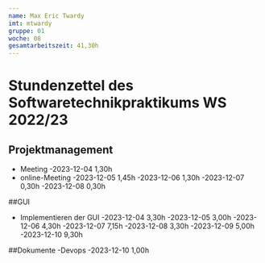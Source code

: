 ```yaml
---
name: Max Eric Twardy
imt: mtwardy
gruppe: 01
woche: 08
gesamtarbeitszeit: 41,30h
---
```


# Stundenzettel des Softwaretechnikpraktikums WS 2022/23

## Projektmanagement
- Meeting 
  -2023-12-04 1,30h
- online-Meeting
  -2023-12-05 1,45h
  -2023-12-06 1,30h
  -2023-12-07 0,30h
  -2023-12-08 0,30h

##GUI
- Implementieren der GUI
  -2023-12-04 3,30h 
  -2023-12-05 3,00h
  -2023-12-06 4,30h
  -2023-12-07 7,15h
  -2023-12-08 3,30h
  -2023-12-09 5,00h 
  -2023-12-10 9,30h

##Dokumente
 -Devops
  -2023-12-10 1,00h